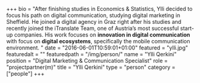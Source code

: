 +++
bio = "After finishing studies in Economics & Statistics, Ylli decided to focus his path on digital communication, studying digital marketing in Sheffield. He joined a digital agency in Graz right after his studies and recently joined the iTranslate Team, one of Austria’s most successful start-up companies. His work focuses on **innovation in digital communication** with focus on **digital ecosystems**, specifically the mobile communication environment. "
date = "2016-06-01T10:59:01+01:00"
featured = "ylli.jpg"
featuredalt = ""
featuredpath = "/img/person/"
name = "Ylli Qerkini"
position = "Digital Marketing & Communication Specialist"
role = "projectpartner(m)"
title = "Ylli Qerkini"
type = "person"
category = ["people"]
+++

